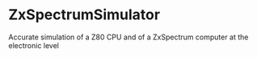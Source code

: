 # ZxSpectrumSimulator
Accurate simulation of a Z80 CPU and of a ZxSpectrum computer at the electronic level
